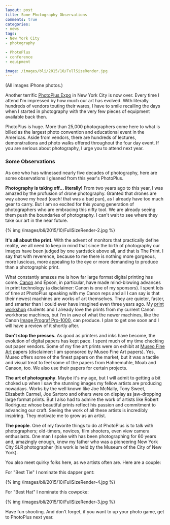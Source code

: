 ```yaml
---
layout: post
title: Some Photography Observations
comments: true
categories:
- news
tags:
- New York City
- photography

- PhotoPlus
- conference
- equipment

image: /images/bli/2015/10/FullSizeRender.jpg
---
```


(All images iPhone photos.)

Another terrific [PhotoPlus Expo](http://www.photoplusexpo.com/) in New York City is now over. Every time I attend I'm impressed by how much our art has evolved. With literally hundreds of vendors touting their wares, I have to smile recalling the days when I started in photography with the very few pieces of equipment available back then.

<!--more-->

PhotoPlus is huge. More than 25,000 photographers come here to what is billed as the largest photo convention and educational event in the Americas. Aside from vendors, there are hundreds of lectures, demonstrations and photo walks offered throughout the four day event. If you are serious about photography, I urge you to attend next year.

### Some Observations

As one who has witnessed nearly five decades of photography, here are some observations I gleaned from this year's PhotoPlus.

**Photography is taking off... literally!** From two years ago to this year, I was amazed by the profusion of drone photography. Granted that drones are way above my head (ouch! that was a bad pun), as I already have too much gear to carry. But I am so excited for this young generation of photographers who are embracing this nifty tool. We are already seeing them push the boundaries of photography. I can't wait to see where they take our art in the near future. 

{% img /images/bli/2015/10/FullSizeRender-2.jpg %}

**It's all about the print.** With the advent of monitors that practically define reality, we all need to keep in mind that since the birth of photography our images have been judged by one yardstick above all, and that is The Print. I say that with reverence, because to me there is nothing more gorgeous, more luscious, more appealing to the eye or more demanding to produce than a photographic print. 

What constantly amazes me is how far large format digital printing has come. [Canon](http://usa.canon.com/cusa/office/standard_display/fromlighttoink4?pageKeyCode=noLeftNavigation&gclid=Cj0KEQjw2KyxBRCi2rK11NCDw6UBEiQAO-tljTpjk0hq9MLP_lkAE88ffeZ2JOVEnIYLQlHpfWRDbboaAlMA8P8HAQ&cm_mmc=GA-_-imagePROGRAF-_-130916Brand%20Paid%20Search-_-canon%20giclee%20printer) and Epson, in particular, have made mind-blowing advances in print technology (a disclaimer: Canon is one of my sponsors). I spent lots of time at PhotoPlus speaking with my Canon reps and all I can say is that their newest machines are works of art themselves. They are quieter, faster, and smarter than I could ever have imagined even three years ago. My [print workshop](http://www.lesterpickerphoto.com/workshops/upcoming-workshops.html) students and I already love the prints from my current Canon workhorse machines, but I'm in awe of what the newer machines, like the Canon [Image Prograf Pro-1000](http://www.photoreview.com.au/reviews/printers/first-look-canon-imageprograf-pro-1000), can produce. I plan to get one soon and I will have a review of it shortly after. 

**Don't stop the presses.** As good as printers and inks have become, the evolution of digital papers has kept pace. I spent much of my time checking out paper vendors. Some of my fine art prints were on exhibit at [Museo Fine Art](http://www.museofineart.com) papers (disclaimer: I am sponsored by Museo Fine Art papers).  Yes, Museo offers some of the finest papers on the market, but it was a tactile and visual treat to feel some of the papers from Hahnemuhle, Moab and Canson, too. We also use their papers for certain projects. 

**The art of photography**. Maybe it's my age, but I will admit to getting a bit choked up when I saw the stunning images my fellow artists are producing nowadays. Works by the well known like Joe McNally, Tony Sweet, Elizabeth Carmel, Joe Sartoro and others were on display as jaw-dropping large format prints. But I also had to admire the work of artists like Robert Rodriguez whose beautiful prints reflect his passion and commitment to advancing our craft. Seeing the work of all these artists is incredibly inspiring. They motivate me to grow as an artist. 

**The people**. One of my favorite things to do at PhotoPlus is to talk with photographers; old-timers, novices, film shooters, even view camera enthusiasts. One man I spoke with has been photographing for 60 years and, amazingly enough, knew my father who was a pioneering New York City SLR photographer (his work is held by the Museum of the City of New York). 

You also meet quirky folks here, as we artists often are. Here are a couple:
 
For "Best Tie" I nominate this dapper gent:

{% img /images/bli/2015/10/FullSizeRender-4.jpg %}

For "Best Hat" I nominate this cowpoke:

{% img /images/bli/2015/10/FullSizeRender-3.jpg %}

Have fun shooting. And don't forget, if you want to up your photo game, get to PhotoPlus next year. 